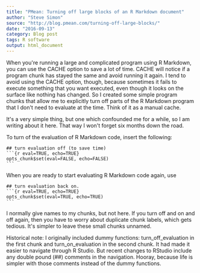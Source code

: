 ```yaml
---
title: "PMean: Turning off large blocks of an R Markdown document"
author: "Steve Simon"
source: "http://blog.pmean.com/turning-off-large-blocks/"
date: "2016-09-13"
category: Blog post
tags: R software
output: html_document
---
```


When you're running a large and complicated program using R Markdown,
you can use the CACHE option to save a lot of time. CACHE will notice if
a program chunk has stayed the same and avoid running it again. I tend
to avoid using the CACHE option, though, because sometimes it fails to
execute something that you want executed, even though it looks on the
surface like nothing has changed. So I created some simple program
chunks that allow me to explicitly turn off parts of the R Markdown
program that I don't need to evaluate at the time. Think of it as a
manual cache.

It's a very simple thing, but one which confounded me for a while, so I
am writing about it here. That way I won't forget six months down the
road.

<!---More--->

To turn of the evaluation of R Markdown code, insert the following:

    ## turn evaluation off (to save time)
    ```{r eval=TRUE, echo=TRUE}
    opts_chunk$set(eval=FALSE, echo=FALSE)
    ```

When you are ready to start evaluating R Markdown code again, use

    ## turn evaluation back on.
    ```{r eval=TRUE, echo=TRUE}
    opts_chunk$set(eval=TRUE, echo=TRUE)
    ```

I normally give names to my chunks, but not here. If you turn off and on
and off again, then you have to worry about duplicate chunk labels,
which gets tedious. It's simpler to leave these small chunks unnamed.

Historical note: I originally included dummy functions:
turn\_off\_evaluation in the first chunk and turn\_on\_evaluation in the
second chunk. It had made it easier to navigate through R Studio. But
recent changes to RStudio include any double pound (\#\#) comments in
the navigation. Hooray, because life is simpler with those comments
instead of the dummy functions.


